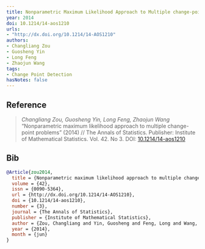 ```yaml
---
title: Nonparametric Maximum Likelihood Approach to Multiple change-point Problems
year: 2014
doi: 10.1214/14-aos1210
urls:
- "http://dx.doi.org/10.1214/14-AOS1210"
authors:
- Changliang Zou
- Guosheng Yin
- Long Feng
- Zhaojun Wang
tags:
- Change Point Detection
hasNotes: false
---
```


## Reference

> <i>Changliang Zou, Guosheng Yin, Long Feng, Zhaojun Wang</i> “Nonparametric maximum likelihood approach to multiple change-point problems” (2014) // The Annals of Statistics. Publisher: Institute of Mathematical Statistics. Vol.&nbsp;42. No&nbsp;3. DOI:&nbsp;<a href='https://doi.org/10.1214/14-aos1210'>10.1214/14-aos1210</a>

## Bib

```bib
@Article{zou2014,
  title = {Nonparametric maximum likelihood approach to multiple change-point problems},
  volume = {42},
  issn = {0090-5364},
  url = {http://dx.doi.org/10.1214/14-AOS1210},
  doi = {10.1214/14-aos1210},
  number = {3},
  journal = {The Annals of Statistics},
  publisher = {Institute of Mathematical Statistics},
  author = {Zou, Changliang and Yin, Guosheng and Feng, Long and Wang, Zhaojun},
  year = {2014},
  month = {jun}
}
```
